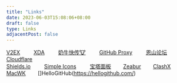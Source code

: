 ```yaml
---
title: "Links"
date: 2023-06-03T15:08:06+08:00
draft: false
type: Links
adjacentPost: false
---
```


[V2EX](https://v2ex.com/) &emsp;&emsp; [XDA](https://forum.xda-developers.com/) &emsp;&emsp; [奶牛快传🐮](https://ibelife.cowtransfer.com/) &emsp;&emsp; [GitHub Proxy](https://ghproxy.com/) &emsp;&emsp; [恩山论坛](https://www.right.com.cn/) &emsp;&emsp; [Cloudflare](https://www.cloudflare-cn.com/)<br>
[Shields.io](https://shields.io/) &emsp;&emsp; [Simple Icons](https://simpleicons.org/) &emsp;&emsp; [宝塔面板](http://20.242.221.83:30999/Masone)&emsp;&emsp; [Zeabur](https://dash.zeabur.com)&emsp;&emsp; [ClashX](https://github.com/yichengchen/clashX)&emsp;&emsp; [MacWK](https://macwk.cn/)&emsp;&emsp; []HelloGitHub(https://hellogithub.com/)

